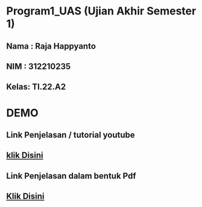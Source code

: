 # Program1_UAS (Ujian Akhir Semester 1)


## Nama : Raja Happyanto
## NIM  : 312210235
## Kelas: TI.22.A2

# DEMO

## Link Penjelasan / tutorial youtube 

## [klik Disini](https://youtu.be/zeuFL51lvCg)


## Link Penjelasan dalam bentuk Pdf

## [Klik Disini](https://drive.google.com/file/d/1xgKCezSV-5MsQ3xp-nRhy4fvgl9rl8oa/view?usp=sharing)
